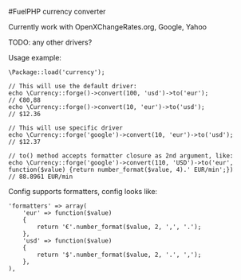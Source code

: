 #FuelPHP currency converter

Currently work with OpenXChangeRates.org, Google, Yahoo

TODO: any other drivers?

Usage example:

    \Package::load('currency');

    // This will use the default driver:
    echo \Currency::forge()->convert(100, 'usd')->to('eur');
    // €80,88
    echo \Currency::forge()->convert(10, 'eur')->to('usd');
    // $12.36

    // This will use specific driver
    echo \Currency::forge('google')->convert(10, 'eur')->to('usd');
    // $12.37

    // to() method accepts formatter closure as 2nd argument, like:
    echo \Currency::forge('google')->convert(110, 'USD')->to('eur', function($value) {return number_format($value, 4).' EUR/min';})
    // 88.8961 EUR/min

Config supports formatters, config looks like:

	'formatters' => array(
		'eur' => function($value)
		{
			return '€'.number_format($value, 2, ',', '.');
		},
		'usd' => function($value)
		{
			return '$'.number_format($value, 2, '.', ',');
		},
	),
